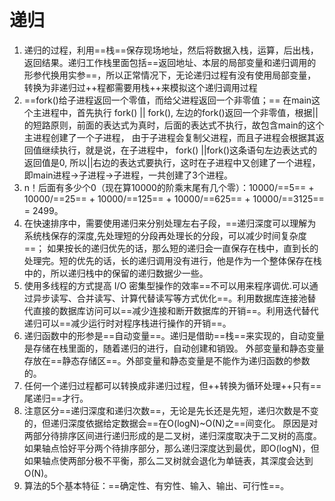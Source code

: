 # 递归
1. 递归的过程，利用==栈==保存现场地址，然后将数据入栈，运算，后出栈，返回结果。递归工作栈里面包括==返回地址、本层的局部变量和递归调用的形参代换用实参==，所以正常情况下，无论递归过程有没有使用局部变量，转换为非递归过++程都需要用栈++来模拟这个递归调用过程
2. ==fork()给子进程返回一个零值，而给父进程返回一个非零值；==
在main这个主进程中，首先执行 fork() || fork(), 左边的fork()返回一个非零值，根据||的短路原则，前面的表达式为真时，后面的表达式不执行，故包含main的这个主进程创建了一个子进程，
由于子进程会复制父进程，而且子进程会根据其返回值继续执行，就是说，在子进程中， fork() ||fork()这条语句左边表达式的返回值是0, 所以||右边的表达式要执行，这时在子进程中又创建了一个进程，
即main进程->子进程->子进程，一共创建了3个进程。
3. n！后面有多少个0（现在算10000的阶乘末尾有几个零）：10000/==5== + 10000/==25== + 10000/==125== + 10000/==625== + 10000/==3125== = 2499。
4. 在快速排序中，需要使用递归来分别处理左右子段，==递归深度可以理解为系统栈保存的深度,先处理短的分段再处理长的分段，可以减少时间复杂度==；
如果按长的递归优先的话，那么短的递归会一直保存在栈中，直到长的处理完。短的优先的话，长的递归调用没有进行，他是作为一个整体保存在栈中的，所以递归栈中的保留的递归数据少一些。
5. 使用多线程的方式提高 I/O 密集型操作的效率==不可以用来程序调优.可以通过异步读写、合并读写、计算代替读写等方式优化==。利用数据库连接池替代直接的数据库访问可以==减少连接和断开数据库的开销==。利用迭代替代递归可以==减少运行时对程序栈进行操作的开销==。
6. 递归函数中的形参是==自动变量==。递归是借助==栈==来实现的，自动变量是存储在栈里面的，随着递归的进行，自动创建和销毁。
外部变量和静态变量存放在==静态存储区==。外部变量和静态变量是不能作为递归函数的参数的。
7. 任何一个递归过程都可以转换成非递归过程，但++转换为循环处理++只有==尾递归==才行。
8. 注意区分==递归深度和递归次数==，无论是先长还是先短，递归次数是不变的，但递归深度依据给定数据会==在O(logN)~O(N)之==间变化。
原因是对两部分待排序区间进行递归形成的是二叉树，递归深度取决于二叉树的高度。
如果轴点恰好平分两个待排序部分，那么递归深度达到最优，即O(logN)，但如果轴点使两部分极不平衡，那么二叉树就会退化为单链表，其深度会达到O(N)。
9. 算法的5个基本特征：==确定性、有穷性、输入、输出、可行性==。